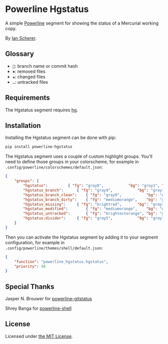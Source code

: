 Powerline Hgstatus
===================

A simple [Powerline][1] segment for showing the status of a Mercurial working copy.

By [Ian Scherer][2].

Glossary
--------
- ``: branch name or commit hash
- `✖`: removed files
- `✚`: changed files
- `…`: untracked files

Requirements
------------

The Hgstatus segment requires [hg][5].

Installation
------------

Installing the Hgstatus segment can be done with pip:

```txt
pip install powerline-hgstatus
```

The Hgstatus segment uses a couple of custom highlight groups. You'll need to define those groups in your colorscheme,
for example in `.config/powerline/colorschemes/default.json`:

```json
{
	"groups": {
		"hgstatus":			{ "fg": "gray8",           "bg": "gray1", "attrs": [] },
		"hgstatus_branch":		{ "fg": "gray9",           "bg": "gray1", "attrs": [] },
		"hgstatus_branch_clean":	{ "fg": "gray9",           "bg": "gray1", "attrs": [] },
		"hgstatus_branch_dirty":	{ "fg": "mediumorange",    "bg": "gray1", "attrs": [] },
		"hgstatus_missing":		{ "fg": "brightred",       "bg": "gray1", "attrs": [] },
		"hgstatus_modified":		{ "fg": "mediumorange",    "bg": "gray1", "attrs": [] },
		"hgstatus_untracked":		{ "fg": "brightestorange", "bg": "gray1", "attrs": [] },
		"hgstatus:divider":		{ "fg": "gray5",           "bg": "gray1", "attrs": [] }
	}
}
```

Then you can activate the Hgstatus segment by adding it to your segment configuration,
for example in `.config/powerline/themes/shell/default.json`:

```json
{
    "function": "powerline_hgstatus.hgstatus",
    "priority": 40
}
```

Special Thanks
--------------

Jasper N. Brouwer for [powerline-gitstatus][3]

Shrey Banga for [powerline-shell][4]

License
-------

Licensed under [the MIT License][6].

[1]: https://powerline.readthedocs.org/en/master/
[2]: https://github.com/ischer
[3]: https://github.com/jaspernbrouwer/powerline-gitstatus
[4]: https://github.com/banga/powerline-shell
[5]: https://www.mercurial-scm.org/
[6]: https://github.com/ischer/powerline-hgstatus/blob/master/LICENSE
